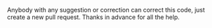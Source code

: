 Anybody with any suggestion or correction can correct this code, just create a new pull request. Thanks in advance for all the help.
